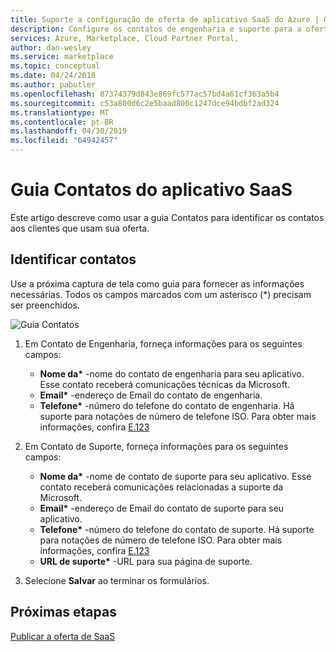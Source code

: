 ```yaml
---
title: Suporte a configuração de oferta de aplicativo SaaS do Azure | O Azure Marketplace
description: Configure os contatos de engenharia e suporte para a oferta de aplicativo SaaS no Azure Marketplace.
services: Azure, Marketplace, Cloud Partner Portal,
author: dan-wesley
ms.service: marketplace
ms.topic: conceptual
ms.date: 04/24/2018
ms.author: pabutler
ms.openlocfilehash: 87374379d843e869fc577ac57bd4a61cf363a5b4
ms.sourcegitcommit: c53a800d6c2e5baad800c1247dce94bdbf2ad324
ms.translationtype: MT
ms.contentlocale: pt-BR
ms.lasthandoff: 04/30/2019
ms.locfileid: "64942457"
---
```

# <a name="saas-application-contacts-tab"></a>Guia Contatos do aplicativo SaaS

Este artigo descreve como usar a guia Contatos para identificar os contatos aos clientes que usam sua oferta.


## <a name="identify-contacts"></a>Identificar contatos

Use a próxima captura de tela como guia para fornecer as informações necessárias. Todos os campos marcados com um asterisco (*) precisam ser preenchidos.

![Guia Contatos](./media/saas-offer-contacts.png)

1. Em Contato de Engenharia, forneça informações para os seguintes campos:

   - **Nome da\***  -nome do contato de engenharia para seu aplicativo. Esse contato receberá comunicações técnicas da Microsoft.
   - **Email\***  -endereço de Email do contato de engenharia.
   - **Telefone\***  -número do telefone do contato de engenharia. Há suporte para notações de número de telefone ISO. Para obter mais informações, confira [E.123](https://en.wikipedia.org/wiki/E.123)
  
2. Em Contato de Suporte, forneça informações para os seguintes campos:

   - **Nome da\***  -nome de contato de suporte para seu aplicativo. Esse contato receberá comunicações relacionadas a suporte da Microsoft.
   - **Email\***  -endereço de Email do contato de suporte para seu aplicativo.
   - **Telefone\***  -número do telefone do contato de suporte. Há suporte para notações de número de telefone ISO. Para obter mais informações, confira [E.123](https://en.wikipedia.org/wiki/E.123)
   - **URL de suporte\***  -URL para sua página de suporte.

3. Selecione **Salvar** ao terminar os formulários.


## <a name="next-steps"></a>Próximas etapas

[Publicar a oferta de SaaS](./cpp-publish-offer.md)

